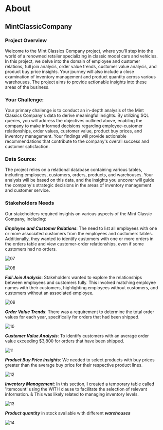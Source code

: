 # About
## MintClassicCompany

### Project Overview
Welcome to the Mint Classics Company project, where you'll step into the world of a renowned retailer specializing in classic model cars and vehicles. In this project, we delve into the domain of employee and customer relations, full join analysis, order value trends, customer value analysis, and product buy price insights. Your journey will also include a close examination of inventory management and product quantity across various warehouses. The project aims to provide actionable insights into these areas of the business.

### Your Challenge:
Your primary challenge is to conduct an in-depth analysis of the Mint Classics Company's data to derive meaningful insights. By utilizing SQL queries, you will address the objectives outlined above, enabling the company to make informed decisions regarding employee-customer relationships, order values, customer value, product buy prices, and inventory management. Your findings will provide actionable recommendations that contribute to the company's overall success and customer satisfaction.

### Data Source:
The project relies on a relational database containing various tables, including employees, customers, orders, products, and warehouses. Your analysis will be based on this data, and the insights you uncover will guide the company's strategic decisions in the areas of inventory management and customer service.

### Stakeholders Needs
Our stakeholders required insights on various aspects of the Mint Classic Company, including:

***Employee and Customer Relations***: The need to list all employees with one or more associated customers from the employees and customers tables. Additionally, they wanted to identify customers with one or more orders in the orders table and view customer-order relationships, even if some customers had no orders.

![07](https://github.com/shaikhazhar689/mint_classic_company_SQL/assets/134381942/39d85808-7b70-40a8-b972-ec3fee4e83dc)

![08](https://github.com/shaikhazhar689/mint_classic_company_SQL/assets/134381942/af782821-1c81-4089-a673-4cd7f5d91f38)

***Full Join Analysis***: Stakeholders wanted to explore the relationships between employees and customers fully. This involved matching employee names with their customers, highlighting employees without customers, and customers without an associated employee.

![09](https://github.com/shaikhazhar689/mint_classic_company_SQL/assets/134381942/e67e12fc-6e78-4d80-bf85-3ee9f2ae3b13)

***Order Value Trends***: There was a requirement to determine the total order values for each year, specifically for orders that had been shipped.

![10](https://github.com/shaikhazhar689/mint_classic_company_SQL/assets/134381942/9b34bbde-81eb-41d1-88a6-0e0c01b19416)

***Customer Value Analysis***: To identify customers with an average order value exceeding $3,800 for orders that have been shipped.

![11](https://github.com/shaikhazhar689/mint_classic_company_SQL/assets/134381942/48b04be7-5f31-4fc6-a9b4-220c5cfd14d7)

***Product Buy Price Insights***: We needed to select products with buy prices greater than the average buy price for their respective product lines.

![12](https://github.com/shaikhazhar689/mint_classic_company_SQL/assets/134381942/224d5d98-e8a0-4d24-8679-78d8f9367b7e)

***Inventory Management***: In this section, I created a temporary table called 'itemcount' using the WITH clause to facilitate the selection of relevant information. & This was likely related to managing inventory levels.

![13](https://github.com/shaikhazhar689/mint_classic_company_SQL/assets/134381942/e06ce308-cd41-4db3-9a85-95c83c829b33)

***Product quantity*** in stock available with different ***warehouses***

![14](https://github.com/shaikhazhar689/mint_classic_company_SQL/assets/134381942/c8c28cfb-5251-42e0-ab1d-b5920cde4c0c)



